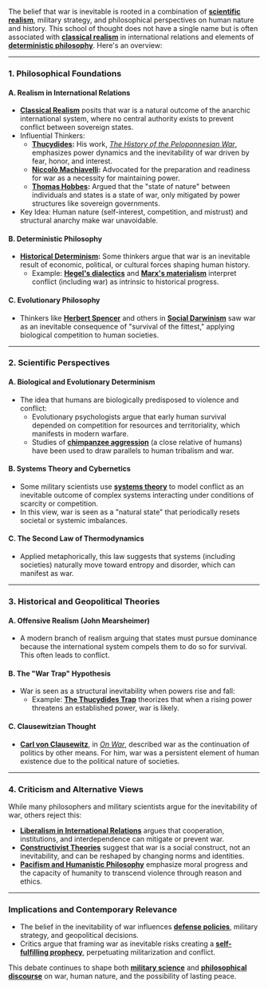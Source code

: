 The belief that war is inevitable is rooted in a combination of **[scientific realism](/literary_products/joes_notes/SCIENTIFIC_REALISM.md)**, military strategy, and philosophical perspectives on human nature and history. This school of thought does not have a single name but is often associated with **[classical realism](/literary_products/joes_notes/CLASSICAL_REALISM.md)** in international relations and elements of **[deterministic philosophy](/literary_products/joes_notes/DETERMINISTIC_PHILOSOPHY.md)**. Here's an overview:

---

### **1. Philosophical Foundations**
#### **A. Realism in International Relations**
- **[Classical Realism](/literary_products/joes_notes/CLASSICAL_REALISM.md)** posits that war is a natural outcome of the anarchic international system, where no central authority exists to prevent conflict between sovereign states.
- Influential Thinkers:
  - **[Thucydides](/literary_products/joes_notes/THUCYDIDES.md):** His work, *[The History of the Peloponnesian War](https://en.wikipedia.org/wiki/History_of_the_Peloponnesian_War)*, emphasizes power dynamics and the inevitability of war driven by fear, honor, and interest.
  - **[Niccolò Machiavelli](/literary_products/joes_notes/NICCOLO_MACHIAVELLI.md):** Advocated for the preparation and readiness for war as a necessity for maintaining power.
  - **[Thomas Hobbes](/literary_products/joes_notes/THOMAS_HOBBES.md):** Argued that the "state of nature" between individuals and states is a state of war, only mitigated by power structures like sovereign governments.
- Key Idea: Human nature (self-interest, competition, and mistrust) and structural anarchy make war unavoidable.

#### **B. Deterministic Philosophy**
- **[Historical Determinism](/literary_products/joes_notes/HISTORICAL_DETERMINISM.md):** Some thinkers argue that war is an inevitable result of economic, political, or cultural forces shaping human history.
  - Example: **[Hegel's dialectics](/literary_products/joes_notes/HEGELS_DIALECTICS.md)** and **[Marx's materialism](/literary_products/joes_notes/MARX_MATERIALISM.md)** interpret conflict (including war) as intrinsic to historical progress.

#### **C. Evolutionary Philosophy**
- Thinkers like **[Herbert Spencer](/literary_products/joes_notes/HERBERT_SPENCER.md)** and others in **[Social Darwinism](/literary_products/joes_notes/SOCIAL_DARWINISM.md)** saw war as an inevitable consequence of "survival of the fittest," applying biological competition to human societies.

---

### **2. Scientific Perspectives**
#### **A. Biological and Evolutionary Determinism**
- The idea that humans are biologically predisposed to violence and conflict:
  - Evolutionary psychologists argue that early human survival depended on competition for resources and territoriality, which manifests in modern warfare.
  - Studies of **[chimpanzee aggression](/literary_products/joes_notes/CHIMPANZEE_AGGRESSION.md)** (a close relative of humans) have been used to draw parallels to human tribalism and war.

#### **B. Systems Theory and Cybernetics**
- Some military scientists use **[systems theory](/literary_products/joes_notes/SYSTEMS_THEORY.md)** to model conflict as an inevitable outcome of complex systems interacting under conditions of scarcity or competition.
- In this view, war is seen as a "natural state" that periodically resets societal or systemic imbalances.

#### **C. The Second Law of Thermodynamics**
- Applied metaphorically, this law suggests that systems (including societies) naturally move toward entropy and disorder, which can manifest as war.

---

### **3. Historical and Geopolitical Theories**
#### **A. Offensive Realism (John Mearsheimer)**
- A modern branch of realism arguing that states must pursue dominance because the international system compels them to do so for survival. This often leads to conflict.

#### **B. The "War Trap" Hypothesis**
- War is seen as a structural inevitability when powers rise and fall:
  - Example: **[The Thucydides Trap](/literary_products/joes_notes/THUCYDIDES_TRAP.md)** theorizes that when a rising power threatens an established power, war is likely.

#### **C. Clausewitzian Thought**
- **[Carl von Clausewitz](/literary_products/joes_notes/CARL_VON_CLAUSEWITZ.md)**, in *[On War](https://en.wikipedia.org/wiki/On_War)*, described war as the continuation of politics by other means. For him, war was a persistent element of human existence due to the political nature of societies.

---

### **4. Criticism and Alternative Views**
While many philosophers and military scientists argue for the inevitability of war, others reject this:
- **[Liberalism in International Relations](/literary_products/joes_notes/LIBERALISM_IR.md)** argues that cooperation, institutions, and interdependence can mitigate or prevent war.
- **[Constructivist Theories](/literary_products/joes_notes/CONSTRUCTIVIST_THEORIES.md)** suggest that war is a social construct, not an inevitability, and can be reshaped by changing norms and identities.
- **[Pacifism and Humanistic Philosophy](/literary_products/joes_notes/PACIFISM_HUMANISTIC.md)** emphasize moral progress and the capacity of humanity to transcend violence through reason and ethics.

---

### **Implications and Contemporary Relevance**
- The belief in the inevitability of war influences **[defense policies](/literary_products/joes_notes/DEFENSE_POLICIES.md)**, military strategy, and geopolitical decisions.
- Critics argue that framing war as inevitable risks creating a **[self-fulfilling prophecy](/literary_products/joes_notes/SELF_FULFILLING_PROPHECY.md)**, perpetuating militarization and conflict.

This debate continues to shape both **[military science](/literary_products/joes_notes/MILITARY_SCIENCE.md)** and **[philosophical discourse](/literary_products/joes_notes/PHILOSOPHICAL_DISCOURSE.md)** on war, human nature, and the possibility of lasting peace.
